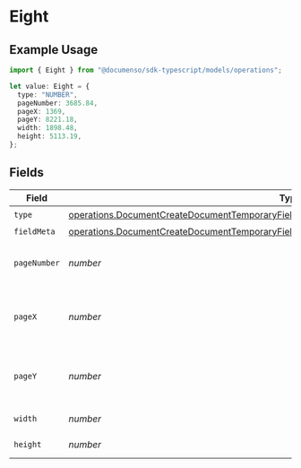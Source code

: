 # Eight

## Example Usage

```typescript
import { Eight } from "@documenso/sdk-typescript/models/operations";

let value: Eight = {
  type: "NUMBER",
  pageNumber: 3685.84,
  pageX: 1369,
  pageY: 8221.18,
  width: 1898.48,
  height: 5113.19,
};
```

## Fields

| Field                                                                                                                                                                                                    | Type                                                                                                                                                                                                     | Required                                                                                                                                                                                                 | Description                                                                                                                                                                                              |
| -------------------------------------------------------------------------------------------------------------------------------------------------------------------------------------------------------- | -------------------------------------------------------------------------------------------------------------------------------------------------------------------------------------------------------- | -------------------------------------------------------------------------------------------------------------------------------------------------------------------------------------------------------- | -------------------------------------------------------------------------------------------------------------------------------------------------------------------------------------------------------- |
| `type`                                                                                                                                                                                                   | [operations.DocumentCreateDocumentTemporaryFieldsDocumentsRequestRequestBodyRecipients8Type](../../models/operations/documentcreatedocumenttemporaryfieldsdocumentsrequestrequestbodyrecipients8type.md) | :heavy_check_mark:                                                                                                                                                                                       | N/A                                                                                                                                                                                                      |
| `fieldMeta`                                                                                                                                                                                              | [operations.DocumentCreateDocumentTemporaryFieldsDocumentsRequestRequestBodyFieldMeta](../../models/operations/documentcreatedocumenttemporaryfieldsdocumentsrequestrequestbodyfieldmeta.md)             | :heavy_minus_sign:                                                                                                                                                                                       | N/A                                                                                                                                                                                                      |
| `pageNumber`                                                                                                                                                                                             | *number*                                                                                                                                                                                                 | :heavy_check_mark:                                                                                                                                                                                       | The page number the field will be on.                                                                                                                                                                    |
| `pageX`                                                                                                                                                                                                  | *number*                                                                                                                                                                                                 | :heavy_check_mark:                                                                                                                                                                                       | The X coordinate of where the field will be placed.                                                                                                                                                      |
| `pageY`                                                                                                                                                                                                  | *number*                                                                                                                                                                                                 | :heavy_check_mark:                                                                                                                                                                                       | The Y coordinate of where the field will be placed.                                                                                                                                                      |
| `width`                                                                                                                                                                                                  | *number*                                                                                                                                                                                                 | :heavy_check_mark:                                                                                                                                                                                       | The width of the field.                                                                                                                                                                                  |
| `height`                                                                                                                                                                                                 | *number*                                                                                                                                                                                                 | :heavy_check_mark:                                                                                                                                                                                       | The height of the field.                                                                                                                                                                                 |